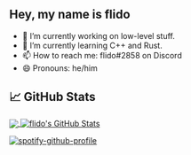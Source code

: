 ## Hey, my name is flido

  - 🔭 I’m currently working on low-level stuff.
  - 🌱 I’m currently learning C++ and Rust.
  - 📫 How to reach me: flido#2858 on Discord
  - 😄 Pronouns: he/him

## &#x1f4c8; GitHub Stats

<a href="https://github.com/flid0/flid0">
  <img align="center" src="https://github-readme-stats.vercel.app/api/top-langs/?username=flid0&hide=java,html,tex&title_color=ffffff&text_color=c9cacc&icon_color=2bbc8a&bg_color=1d1f21" />
</a>
<a href="https://github.com/flid0/flid0">
  <img align="center" src="https://github-readme-stats.vercel.app/api?username=flid0&show_icons=true&line_height=27&count_private=true&title_color=ffffff&text_color=c9cacc&icon_color=2bbc8a&bg_color=1d1f21" alt="flido's GitHub Stats" />
</a>

[![spotify-github-profile](https://spotify-github-profile.vercel.app/api/view?uid=r2si1qa7hb3ha9nnkdcl0xvcc&cover_image=true&theme=default)](https://spotify-github-profile.vercel.app/api/view?uid=r2si1qa7hb3ha9nnkdcl0xvcc&redirect=true)
